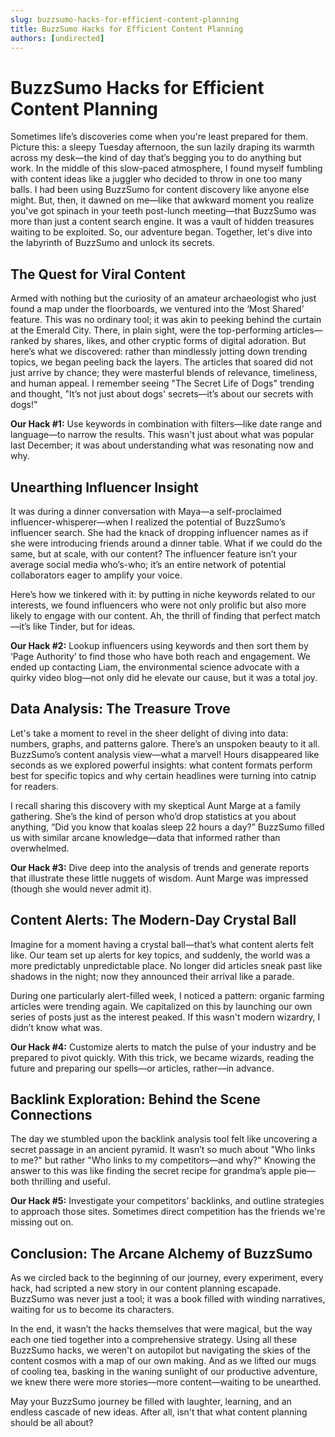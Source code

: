 ```yaml
---
slug: buzzsumo-hacks-for-efficient-content-planning
title: BuzzSumo Hacks for Efficient Content Planning
authors: [undirected]
---
```



# BuzzSumo Hacks for Efficient Content Planning

Sometimes life’s discoveries come when you're least prepared for them. Picture this: a sleepy Tuesday afternoon, the sun lazily draping its warmth across my desk—the kind of day that’s begging you to do anything but work. In the middle of this slow-paced atmosphere, I found myself fumbling with content ideas like a juggler who decided to throw in one too many balls. I had been using BuzzSumo for content discovery like anyone else might. But, then, it dawned on me—like that awkward moment you realize you've got spinach in your teeth post-lunch meeting—that BuzzSumo was more than just a content search engine. It was a vault of hidden treasures waiting to be exploited. So, our adventure began. Together, let's dive into the labyrinth of BuzzSumo and unlock its secrets.

## The Quest for Viral Content

Armed with nothing but the curiosity of an amateur archaeologist who just found a map under the floorboards, we ventured into the ‘Most Shared’ feature. This was no ordinary tool; it was akin to peeking behind the curtain at the Emerald City. There, in plain sight, were the top-performing articles—ranked by shares, likes, and other cryptic forms of digital adoration. But here’s what we discovered: rather than mindlessly jotting down trending topics, we began peeling back the layers. The articles that soared did not just arrive by chance; they were masterful blends of relevance, timeliness, and human appeal. I remember seeing "The Secret Life of Dogs" trending and thought, "It’s not just about dogs' secrets—it’s about our secrets with dogs!"

**Our Hack #1:** Use keywords in combination with filters—like date range and language—to narrow the results. This wasn't just about what was popular last December; it was about understanding what was resonating now and why. 

## Unearthing Influencer Insight

It was during a dinner conversation with Maya—a self-proclaimed influencer-whisperer—when I realized the potential of BuzzSumo’s influencer search. She had the knack of dropping influencer names as if she were introducing friends around a dinner table. What if we could do the same, but at scale, with our content? The influencer feature isn’t your average social media who’s-who; it’s an entire network of potential collaborators eager to amplify your voice.

Here’s how we tinkered with it: by putting in niche keywords related to our interests, we found influencers who were not only prolific but also more likely to engage with our content. Ah, the thrill of finding that perfect match—it’s like Tinder, but for ideas.

**Our Hack #2:** Lookup influencers using keywords and then sort them by ‘Page Authority’ to find those who have both reach and engagement. We ended up contacting Liam, the environmental science advocate with a quirky video blog—not only did he elevate our cause, but it was a total joy.

## Data Analysis: The Treasure Trove

Let's take a moment to revel in the sheer delight of diving into data: numbers, graphs, and patterns galore. There’s an unspoken beauty to it all. BuzzSumo’s content analysis view—what a marvel! Hours disappeared like seconds as we explored powerful insights: what content formats perform best for specific topics and why certain headlines were turning into catnip for readers. 

I recall sharing this discovery with my skeptical Aunt Marge at a family gathering. She’s the kind of person who’d drop statistics at you about anything, “Did you know that koalas sleep 22 hours a day?” BuzzSumo filled us with similar arcane knowledge—data that informed rather than overwhelmed.

**Our Hack #3:** Dive deep into the analysis of trends and generate reports that illustrate these little nuggets of wisdom. Aunt Marge was impressed (though she would never admit it).

## Content Alerts: The Modern-Day Crystal Ball

Imagine for a moment having a crystal ball—that’s what content alerts felt like. Our team set up alerts for key topics, and suddenly, the world was a more predictably unpredictable place. No longer did articles sneak past like shadows in the night; now they announced their arrival like a parade.

During one particularly alert-filled week, I noticed a pattern: organic farming articles were trending again. We capitalized on this by launching our own series of posts just as the interest peaked. If this wasn't modern wizardry, I didn’t know what was.

**Our Hack #4:** Customize alerts to match the pulse of your industry and be prepared to pivot quickly. With this trick, we became wizards, reading the future and preparing our spells—or articles, rather—in advance.

## Backlink Exploration: Behind the Scene Connections

The day we stumbled upon the backlink analysis tool felt like uncovering a secret passage in an ancient pyramid. It wasn’t so much about "Who links to me?" but rather "Who links to my competitors—and why?" Knowing the answer to this was like finding the secret recipe for grandma’s apple pie—both thrilling and useful.

**Our Hack #5:** Investigate your competitors’ backlinks, and outline strategies to approach those sites. Sometimes direct competition has the friends we're missing out on.

## Conclusion: The Arcane Alchemy of BuzzSumo

As we circled back to the beginning of our journey, every experiment, every hack, had scripted a new story in our content planning escapade. BuzzSumo was never just a tool; it was a book filled with winding narratives, waiting for us to become its characters.

In the end, it wasn’t the hacks themselves that were magical, but the way each one tied together into a comprehensive strategy. Using all these BuzzSumo hacks, we weren't on autopilot but navigating the skies of the content cosmos with a map of our own making. And as we lifted our mugs of cooling tea, basking in the waning sunlight of our productive adventure, we knew there were more stories—more content—waiting to be unearthed.

May your BuzzSumo journey be filled with laughter, learning, and an endless cascade of new ideas. After all, isn't that what content planning should be all about?